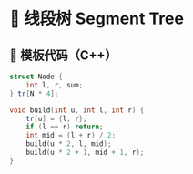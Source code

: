 # 🌲 线段树 Segment Tree

## 📌 模板代码（C++）
```cpp
struct Node {
    int l, r, sum;
} tr[N * 4];

void build(int u, int l, int r) {
    tr[u] = {l, r};
    if (l == r) return;
    int mid = (l + r) / 2;
    build(u * 2, l, mid);
    build(u * 2 + 1, mid + 1, r);
}
```
